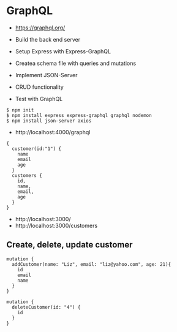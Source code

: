 # GraphQL

- https://graphql.org/

- Build the back end server
- Setup Express with Express-GraphQL
- Createa schema file with queries and mutations
- Implement JSON-Server
- CRUD functionality
- Test with GraphQL

```
$ npm init
$ npm install express express-graphql graphql nodemon
$ npm install json-server axios
```

- http://localhost:4000/graphql

```
{
  customer(id:"1") {
    name
    email
    age
  }
  customers {
    id,
    name,
    email,
    age
  }
}
```

- http://localhost:3000/
- http://localhost:3000/customers

## Create, delete, update customer

```
mutation {
  addCustomer(name: "Liz", email: "liz@yahoo.com", age: 21){
    id
    email
    name
  }
}

mutation {
  deleteCustomer(id: "4") {
    id
  }
}
```
